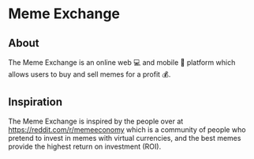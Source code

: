 # Meme Exchange

## About
The Meme Exchange is an online web :computer: and mobile :iphone: platform which allows users to buy and sell memes for a profit :moneybag:.

## Inspiration
The Meme Exchange is inspired by the people over at https://reddit.com/r/memeeconomy which is a community of people who pretend to invest in memes with virtual currencies, and the best memes provide the highest return on investment (ROI).
